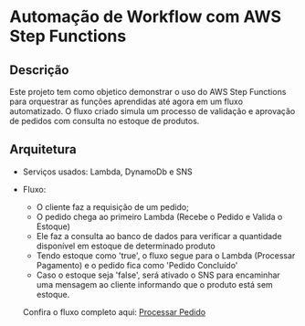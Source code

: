 # Automação de Workflow com AWS Step Functions

## Descrição

Este projeto tem como objetico demonstrar o uso do AWS Step Functions para orquestrar as funções aprendidas até agora em um fluxo automatizado. O fluxo criado simula um processo de validação e aprovação de pedidos com consulta no estoque de produtos.

## Arquitetura

- Serviços usados: Lambda, DynamoDb e SNS

- Fluxo:

  - O cliente faz a requisição de um pedido;
  - O pedido chega ao primeiro Lambda (Recebe o Pedido e Valida o Estoque)
  - Ele faz a consulta ao banco de dados para verificar a quantidade disponível em estoque de determinado produto
  - Tendo estoque como 'true', o fluxo segue para o Lambda (Processar Pagamento) e o pedido fica como 'Pedido Concluído'
  - Caso o estoque seja 'false', será ativado o SNS para encaminhar uma mensagem ao cliente informando que o produto está sem estoque.

  Confira o fluxo completo aqui: [Processar Pedido](./images/processar_pedido.png)
